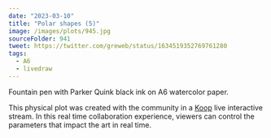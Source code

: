 ```yaml
---
date: "2023-03-10"
title: "Polar shapes (5)"
image: /images/plots/945.jpg
sourceFolder: 941
tweet: https://twitter.com/greweb/status/1634519352769761280
tags:
  - A6
  - livedraw
---
```


Fountain pen with Parker Quink black ink on A6 watercolor paper. 

This physical plot was created with the community in a [Koop](https://koop.xyz) live interactive stream. In this real time collaboration experience, viewers can control the parameters that impact the art in real time.
